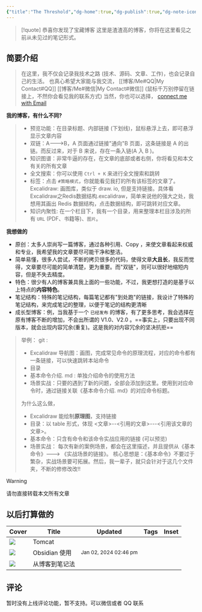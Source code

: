 ```yaml
---
{"title":"The Threshold","dg-home":true,"dg-publish":true,"dg-note-icon":"signpost","dg-pinned":true,"dg-hide-in-graph":true,"cssclasses":["cards","cards-cols-3","cards-cover","cards-cover-no-border","cards-title-hide-icons"],"dg-metatags":{"description":"Utsob's Digital Garden","og: description":"Utsob's Digital Garden"},"created":"2023-01-02T21:30:15+06:00","updated":"2023-06-25T16:59:25+06:00","permalink":"/Me//","metatags":{"description":"Utsob's Digital Garden","og: description":"Utsob's Digital Garden"},"hideInGraph":true,"pinned":true,"contentClasses":"cards cards-cols-3 cards-cover cards-cover-no-border cards-title-hide-icons","tags":["gardenEntry","gardenEntry","gardenEntry"],"dgPassFrontmatter":true,"noteIcon":"signpost","dg-path":"Me/"}
---
```




> [!quote] 恭喜你发现了宝藏博客
> 这里是渣渣高的博客，你将在这里看见之前从未见过的笔记形式。

## 简要介绍
>在这里，我不仅会记录我技术之路 (技术、源码、文章、工作)，也会记录自己的生活。
>也真心希望大家能与我交流， [[博客/Me#QQ\|My Contact#QQ]]  [[博客/Me#微信\|My Contact#微信]]
>(鼠标千万别停留在链接上，不然你会看见我的联系方式)
>当然，你也可以选择， [connect me with Email](mailto:632411450@qq.com)

**我的博客，有什么不同?**
>- 预览功能：在目录标题、内部链接 (下划线)，鼠标悬浮上去，即可悬浮显示文章内容
>- 双链：A--->B，A 页面通过链接"通向"B 页面，这条链接是 A 的出链。而反过来，对于 B 来说，存在一条入链(A 入 B )。
>- 知识图谱：非常牛逼的存在，在文章的底部或者右侧，你将看见和本文有关的所有文章
>- 全文搜索：你可以使用 `Ctrl + K` 来进行全文搜索和跳转
>- 标签：点击 `#策略模式`，你就能看见我打的所有该标签的文章了。
>  Excalidraw: 画图库，类似于 draw. io, 但是支持链接。具体看 Excalidraw之Redis数据结构.excalidraw，简单来说他的强大之处，我想用其画出 Redis 数据结构，点击数据结构，即可跳转对应文章。
>- 知识内聚性: 在一个栏目下，我有一个目录，用来整理本栏目涉及的所有 `URL` (PDF、书籍等)、`图片`。

**我想做的**
- 原创：太多人崇尚写一篇博客，通过各种引用、Copy ，来使文章看起来权威和专业，我希望我的文章要尽可能干净和整洁。
- 简单易懂，很多人尝试，不断的拷贝很多的代码，使得文章**大且长**，我反而觉得，文章要尽可能的简单清楚，更为重要。而"双链"，则可以很好地缩短内容，但是不失去精度。
- 特色：很少有人的博客兼具我上面的一些功能，不过，我更想打造的是基于以上特点的**内容特色**。
- 笔记结构：特殊的笔记结构，每篇笔记都有"到处跑"的链接，我设计了特殊的笔记结构，来完成笔记的整理，以便于笔记的结构更清晰
- 成长型博客：例，当我基于一个 `已经发布` 的博客，有了更多思考，我会选择在原有博客不断的增加，不会出所谓的 V1.0、V2.0 。==事实上，只要出现不同版本，就会出现内容冗余(重复)。这是我的对内容冗余的坚决抗拒==
>举例：
>git :
>- Excalidraw 导航图：画图，完成常见命令的原理流程，对应的命令都有一条链接，可以快速跳转本站命令
>- 目录
>- 基本命令介绍. md : 单独介绍命令的使用方法
>- 场景实战：只要的遇到了新的问题，全部会添加到这里。使用到对应命令时，通过链接关联《基本命令介绍. md》的对应命令标题。
>
>为什么这么做，
>- Excalidraw 能绘制**原理图**，支持链接
>- 目录：以 table 形式，体现  <文章>--<引用的文章>---<引用该文章的文章>。
>- 基本命令：只含有命令和该命令实战应用的链接 (可以预览)
>- 场景实战： 每次有新的案例场景，都会在这里描述，并且提供从《基本命令》---> 《实战场景的链接》。
>核心思想是：《基本命令》不要过于繁杂，实战场景要可拓展。然后，我一辈子，就只会针对于这几个文件夹，不断的修修改改!!



> [!Warning] 
> 请勿直接转载本文所有文章


## 以后打算做的
| Cover | Title | Updated | Tags | Inset |
| ---- | ---- | ---- | ---- | ---- |
| <img src='https://hermitage.utsob.me/img/3-cover-card.jpg'/> | Tomcat |  |  | <img class=inset-cover src=''/> |
| <img src='https://hermitage.utsob.me/img/3-cover-card.jpg'/> | Obsidian 使用 | <i icon-name=calendar-clock></i><small>Jan 02, 2024 02:46 pm</small> |  | <img class=inset-cover src=''/> |
| <img src='https://hermitage.utsob.me/img/2-cover-card.jpg'/> | 从博客到笔记法 |  |  |  |

## 评论
暂时没有上线评论功能，暂不支持。可以微信或者 QQ 联系




[^1]: .如何你有任何问题，请联系我，希望您不要有任何顾虑。